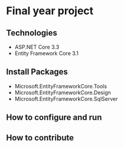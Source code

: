 # Final year project 
## Technologies
- ASP.NET Core 3.3
- Entity Framework Core 3.1
## Install Packages
- Microsoft.EntityFrameworkCore.Tools
- Microsoft.EntityFrameworkCore.Design
- Microsoft.EntityFrameworkCore.SqlServer
## How to configure and run
## How to contribute